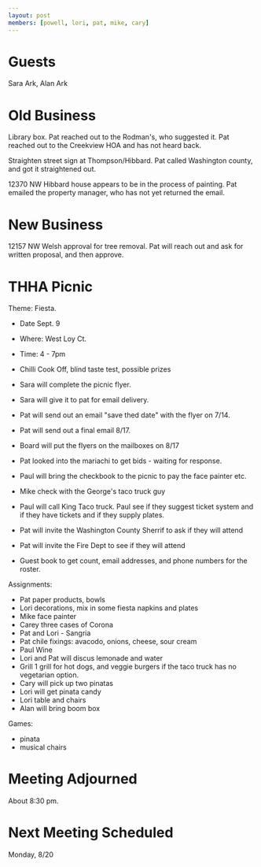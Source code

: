 ```yaml
---
layout: post
members: [powell, lori, pat, mike, cary]
---
```

# Guests
Sara Ark, Alan Ark

# Old Business
Library box.
Pat reached out to the Rodman's, who suggested it.
Pat reached out to the Creekview HOA and has not heard back.

Straighten street sign at Thompson/Hibbard.
Pat called Washington county, and got it straightened out.

12370 NW Hibbard house appears to be in the process of painting.
Pat emailed the property manager, who has not yet returned the email.

# New Business

12157 NW Welsh approval for tree removal.
Pat will reach out and ask for written proposal, and then approve.

# THHA Picnic

Theme: Fiesta. 

* Date Sept. 9
* Where: West Loy Ct.
* Time: 4 - 7pm
* Chilli Cook Off, blind taste test, possible prizes

* Sara will complete the picnic flyer.
* Sara will give it to pat for email delivery.
* Pat will send out an email "save thed date" with the flyer on 7/14.
* Pat will send out a final email 8/17.
* Board will put the flyers on the mailboxes on 8/17
* Pat looked into the mariachi to get bids - waiting for response.

* Paul will bring the checkbook to the picnic to pay the face painter etc.
* Mike check with the George's taco truck guy
* Paul will call King Taco truck.  Paul see if they suggest ticket system and if they have tickets and if they supply plates.
* Pat will invite the Washington County Sherrif to ask if they will attend
* Pat will invite the Fire Dept to see if they will attend
* Guest book to get count, email addresses, and phone numbers for the roster.

Assignments:

* Pat paper products, bowls
* Lori decorations, mix in some fiesta napkins and plates
* Mike face painter
* Carey three cases of Corona
* Pat and Lori - Sangria 
* Pat chile fixings: avacodo, onions, cheese, sour cream
* Paul Wine
* Lori and Pat will discus lemonade and water
* Grill 1 grill for hot dogs, and veggie burgers if the taco truck has no vegetarian option.
* Cary will pick up two pinatas
* Lori will get pinata candy
* Lori table and chairs
* Alan will bring boom box

Games:
* pinata
* musical chairs

# Meeting Adjourned
About 8:30 pm.

# Next Meeting Scheduled
Monday, 8/20
